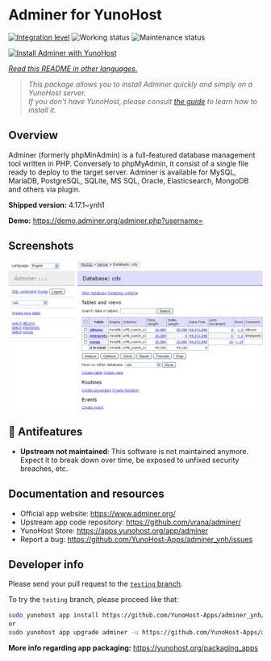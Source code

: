 <!--
N.B.: This README was automatically generated by <https://github.com/YunoHost/apps/tree/master/tools/readme_generator>
It shall NOT be edited by hand.
-->

# Adminer for YunoHost

[![Integration level](https://apps.yunohost.org/badge/integration/adminer)](https://ci-apps.yunohost.org/ci/apps/adminer/)
![Working status](https://apps.yunohost.org/badge/state/adminer)
![Maintenance status](https://apps.yunohost.org/badge/maintained/adminer)

[![Install Adminer with YunoHost](https://install-app.yunohost.org/install-with-yunohost.svg)](https://install-app.yunohost.org/?app=adminer)

*[Read this README in other languages.](./ALL_README.md)*

> *This package allows you to install Adminer quickly and simply on a YunoHost server.*  
> *If you don't have YunoHost, please consult [the guide](https://yunohost.org/install) to learn how to install it.*

## Overview

Adminer (formerly phpMinAdmin) is a full-featured database management tool written in PHP. Conversely to phpMyAdmin, it consist of a single file ready to deploy to the target server. Adminer is available for MySQL, MariaDB, PostgreSQL, SQLite, MS SQL, Oracle, Elasticsearch, MongoDB and others via plugin.

**Shipped version:** 4.17.1~ynh1

**Demo:** <https://demo.adminer.org/adminer.php?username=>

## Screenshots

![Screenshot of Adminer](./doc/screenshots/screenshot.png)

## :red_circle: Antifeatures

- **Upstream not maintained**: This software is not maintained anymore. Expect it to break down over time, be exposed to unfixed security breaches, etc.

## Documentation and resources

- Official app website: <https://www.adminer.org/>
- Upstream app code repository: <https://github.com/vrana/adminer/>
- YunoHost Store: <https://apps.yunohost.org/app/adminer>
- Report a bug: <https://github.com/YunoHost-Apps/adminer_ynh/issues>

## Developer info

Please send your pull request to the [`testing` branch](https://github.com/YunoHost-Apps/adminer_ynh/tree/testing).

To try the `testing` branch, please proceed like that:

```bash
sudo yunohost app install https://github.com/YunoHost-Apps/adminer_ynh/tree/testing --debug
or
sudo yunohost app upgrade adminer -u https://github.com/YunoHost-Apps/adminer_ynh/tree/testing --debug
```

**More info regarding app packaging:** <https://yunohost.org/packaging_apps>
